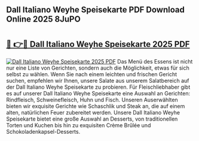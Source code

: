 ## Dall Italiano Weyhe Speisekarte PDF Download Online 2025 8JuPO

# <h2><a href="http://gce9ac.nevu.top/?p=Dall+Italiano+Weyhe+Speisekarte">🔗 👉🔴 Dall Italiano Weyhe Speisekarte 2025 PDF</a></h2>

[![Dall Italiano Weyhe Speisekarte 2025 PDF](https://i.imgur.com/dBaPXMq.png)](http://gce9ac.nevu.top/?p=Dall+Italiano+Weyhe+Speisekarte)
Das Menü des Essens ist nicht nur eine Liste von Gerichten, sondern auch die Möglichkeit, etwas für sich selbst zu wählen. Wenn Sie nach einem leichten und frischen Gericht suchen, empfehlen wir Ihnen, unsere Salate aus unserem Salatbereich auf der Dall Italiano Weyhe Speisekarte zu probieren. Für Fleischliebhaber gibt es auf unserer Dall Italiano Weyhe Speisekarte eine Auswahl an Gerichten: Rindfleisch, Schweinefleisch, Huhn und Fisch. Unseren Auserwählten bieten wir exquisite Gerichte wie Schaschlik und Steak an, die auf einem alten, natürlichen Feuer zubereitet werden. Unsere Dall Italiano Weyhe Speisekarte bietet eine große Auswahl an Desserts, von traditionellen Torten und Kuchen bis hin zu exquisiten Crème Brûlée und Schokoladenkapsel-Desserts.
